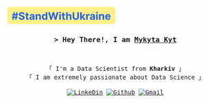 [![StandWithUkraine](https://raw.githubusercontent.com/vshymanskyy/StandWithUkraine/main/badges/StandWithUkraine.svg)](https://github.com/vshymanskyy/StandWithUkraine/blob/main/docs/README.md)

<!-- Title -->
<h3 align="center">
        <samp>&gt; Hey There!, I am
                <b><a target="_blank" href="https://github.com/MykytaKyt">Mykyta Kyt</a></b>
        </samp>
</h3>
<br>

<p align="center">
        <!-- Intro -->
        <samp>
                「 I'm a Data Scientist  from <b>Kharkiv</b> 」
                <br>
                「 I am extremely passionate about Data Science</b> 」
                <br>
                <br>
                <a href="https://www.linkedin.com/in/mykyta-kyt-2054871a2//"><img alt="LinkeDin" width="22px" src="https://img.icons8.com/?size=512&id=446&format=png" /></a>
                <a href="https://github.com/MykytaKyt/"><img alt="Github" width="22px" src="https://img.icons8.com/?size=512&id=62856&format=png" /></a>
                <a href="mailto:nikita.kit11@gmail.com"><img alt="Gmail" width="22px" src="https://img.icons8.com/?size=512&id=Y2GfpkgYNp42&format=png" /></a>
        </samp>
        
        
</p>
<br />
